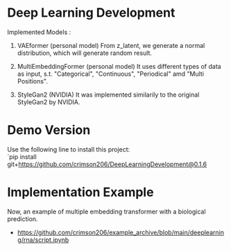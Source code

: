 # Deep Learning Development

Implemented Models :

1. VAEformer (personal model)
   From z_latent, we generate a normal distribution, which will generate random result.

2. MultiEmbeddingFormer (personal model)
   It uses different types of data as input, s.t. "Categorical", "Continuous", "Periodical" amd "Multi Positions".

3. StyleGan2 (NVIDIA)
   It was implemented similarily to the original StyleGan2 by NVIDIA.

# Demo Version

Use the following line to install this project:  
`pip install git+https://github.com/crimson206/DeepLearningDevelopment@0.1.6

# Implementation Example

Now, an example of multiple embedding transformer with a biological prediction.
   - https://github.com/crimson206/example_archive/blob/main/deeplearning/rna/script.ipynb
